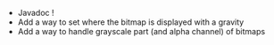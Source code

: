- Javadoc !
- Add a way to set where the bitmap is displayed with a gravity
- Add a way to handle grayscale part (and alpha channel) of bitmaps
